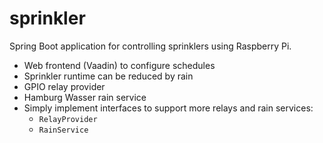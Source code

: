 # sprinkler
Spring Boot application for controlling sprinklers using Raspberry Pi.

* Web frontend (Vaadin) to configure schedules
* Sprinkler runtime can be reduced by rain
* GPIO relay provider
* Hamburg Wasser rain service 
* Simply implement interfaces to support more relays and rain services:
  * `RelayProvider`
  * `RainService`
